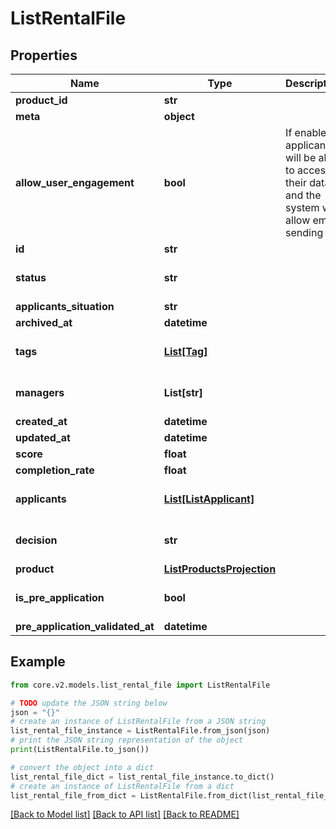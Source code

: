 # ListRentalFile


## Properties

Name | Type | Description | Notes
------------ | ------------- | ------------- | -------------
**product_id** | **str** |  | [optional] 
**meta** | **object** |  | [optional] 
**allow_user_engagement** | **bool** | If enabled, applicants will be able to access their data, and the system will allow email sending | [optional] [default to True]
**id** | **str** |  | 
**status** | **str** |  | [optional] [default to 'NEW']
**applicants_situation** | **str** |  | [optional] 
**archived_at** | **datetime** |  | [optional] 
**tags** | [**List[Tag]**](Tag.md) |  | [optional] [default to []]
**managers** | **List[str]** |  | [optional] [default to []]
**created_at** | **datetime** |  | [optional] 
**updated_at** | **datetime** |  | [optional] 
**score** | **float** |  | [optional] 
**completion_rate** | **float** |  | [optional] 
**applicants** | [**List[ListApplicant]**](ListApplicant.md) |  | [optional] [default to []]
**decision** | **str** |  | [optional] [default to 'PENDING']
**product** | [**ListProductsProjection**](ListProductsProjection.md) |  | [optional] 
**is_pre_application** | **bool** |  | [optional] [default to False]
**pre_application_validated_at** | **datetime** |  | [optional] 

## Example

```python
from core.v2.models.list_rental_file import ListRentalFile

# TODO update the JSON string below
json = "{}"
# create an instance of ListRentalFile from a JSON string
list_rental_file_instance = ListRentalFile.from_json(json)
# print the JSON string representation of the object
print(ListRentalFile.to_json())

# convert the object into a dict
list_rental_file_dict = list_rental_file_instance.to_dict()
# create an instance of ListRentalFile from a dict
list_rental_file_from_dict = ListRentalFile.from_dict(list_rental_file_dict)
```
[[Back to Model list]](../README.md#documentation-for-models) [[Back to API list]](../README.md#documentation-for-api-endpoints) [[Back to README]](../README.md)


